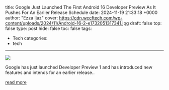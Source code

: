 title: Google Just Launched The First Android 16 Developer Preview As It Pushes For An Earlier Release Schedule
date: 2024-11-19 21:33:18 +0000
author: "Ezza Ijaz"
cover: https://cdn.wccftech.com/wp-content/uploads/2024/11/Android-16-2-e1732051317341.jpg
draft: false
top: false
type: post
hide: false
toc: false
tags:
  - Tech
categories:
  - tech
---

![](https://cdn.wccftech.com/wp-content/uploads/2024/11/Android-16-2-e1732051317341.jpg)

Google has just launched Developer Preview 1 and has introduced new features and intends for an earlier release..

[read more](https://wccftech.com/google-just-launched-the-first-android-16-developer-preview-as-it-pushes-for-an-earlier-release-schedule/)
